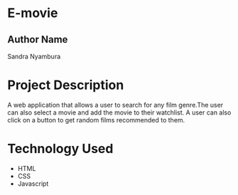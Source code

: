 # E-movie 

## Author Name
Sandra Nyambura

# Project Description
A web application that allows a user to search for any film genre.The user can also select a movie and add the movie to their watchlist. A user can also click on a button to get random films recommended to them.

# Technology Used
* HTML
* CSS
* Javascript

